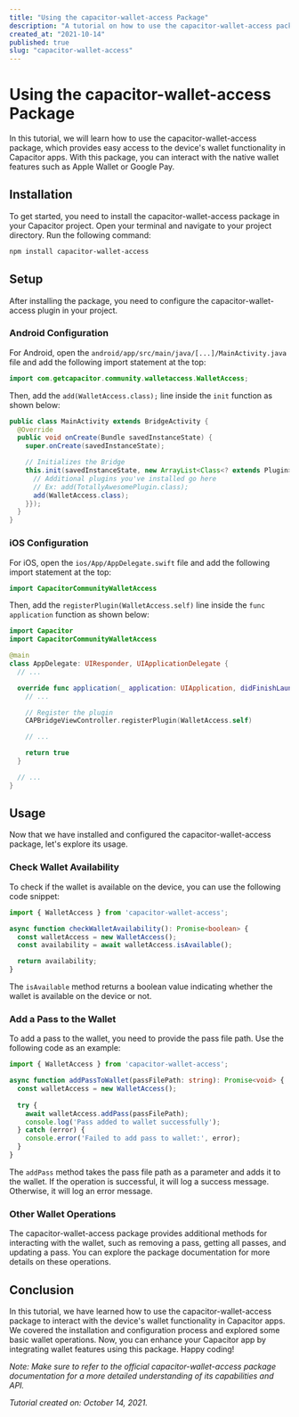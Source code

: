 ```yaml
---
title: "Using the capacitor-wallet-access Package"
description: "A tutorial on how to use the capacitor-wallet-access package in your Capacitor app."
created_at: "2021-10-14"
published: true
slug: "capacitor-wallet-access"
---
```


# Using the capacitor-wallet-access Package

In this tutorial, we will learn how to use the capacitor-wallet-access package, which provides easy access to the device's wallet functionality in Capacitor apps. With this package, you can interact with the native wallet features such as Apple Wallet or Google Pay.

## Installation

To get started, you need to install the capacitor-wallet-access package in your Capacitor project. Open your terminal and navigate to your project directory. Run the following command:

```bash
npm install capacitor-wallet-access
```

## Setup

After installing the package, you need to configure the capacitor-wallet-access plugin in your project.

### Android Configuration

For Android, open the `android/app/src/main/java/[...]/MainActivity.java` file and add the following import statement at the top:

```java
import com.getcapacitor.community.walletaccess.WalletAccess;
```

Then, add the `add(WalletAccess.class);` line inside the `init` function as shown below:

```java
public class MainActivity extends BridgeActivity {
  @Override
  public void onCreate(Bundle savedInstanceState) {
    super.onCreate(savedInstanceState);

    // Initializes the Bridge
    this.init(savedInstanceState, new ArrayList<Class<? extends Plugin>>() {{
      // Additional plugins you've installed go here
      // Ex: add(TotallyAwesomePlugin.class);
      add(WalletAccess.class);
    }});
  }
}
```

### iOS Configuration

For iOS, open the `ios/App/AppDelegate.swift` file and add the following import statement at the top:

```swift
import CapacitorCommunityWalletAccess
```

Then, add the `registerPlugin(WalletAccess.self)` line inside the `func application` function as shown below:

```swift
import Capacitor
import CapacitorCommunityWalletAccess

@main
class AppDelegate: UIResponder, UIApplicationDelegate {
  // ...

  override func application(_ application: UIApplication, didFinishLaunchingWithOptions launchOptions: [UIApplicationLaunchOptionsKey: Any]?) -> Bool {
    // ...

    // Register the plugin
    CAPBridgeViewController.registerPlugin(WalletAccess.self)

    // ...

    return true
  }

  // ...
}
```

## Usage

Now that we have installed and configured the capacitor-wallet-access package, let's explore its usage.

### Check Wallet Availability

To check if the wallet is available on the device, you can use the following code snippet:

```typescript
import { WalletAccess } from 'capacitor-wallet-access';

async function checkWalletAvailability(): Promise<boolean> {
  const walletAccess = new WalletAccess();
  const availability = await walletAccess.isAvailable();

  return availability;
}
```

The `isAvailable` method returns a boolean value indicating whether the wallet is available on the device or not.

### Add a Pass to the Wallet

To add a pass to the wallet, you need to provide the pass file path. Use the following code as an example:

```typescript
import { WalletAccess } from 'capacitor-wallet-access';

async function addPassToWallet(passFilePath: string): Promise<void> {
  const walletAccess = new WalletAccess();
  
  try {
    await walletAccess.addPass(passFilePath);
    console.log('Pass added to wallet successfully');
  } catch (error) {
    console.error('Failed to add pass to wallet:', error);
  }
}
```

The `addPass` method takes the pass file path as a parameter and adds it to the wallet. If the operation is successful, it will log a success message. Otherwise, it will log an error message.

### Other Wallet Operations

The capacitor-wallet-access package provides additional methods for interacting with the wallet, such as removing a pass, getting all passes, and updating a pass. You can explore the package documentation for more details on these operations.

## Conclusion

In this tutorial, we have learned how to use the capacitor-wallet-access package to interact with the device's wallet functionality in Capacitor apps. We covered the installation and configuration process and explored some basic wallet operations. Now, you can enhance your Capacitor app by integrating wallet features using this package. Happy coding!

*Note: Make sure to refer to the official capacitor-wallet-access package documentation for a more detailed understanding of its capabilities and API.*

*Tutorial created on: October 14, 2021.*